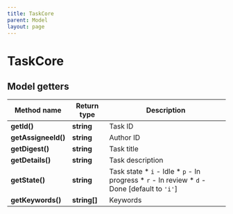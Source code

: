 ```yaml
---
title: TaskCore
parent: Model
layout: page
---
```


# TaskCore

## Model getters

Method name | Return type | Description
------------ | ------------- | -------------
**getId()** | **string** | Task ID
**getAssigneeId()** | **string** | Author ID
**getDigest()** | **string** | Task title
**getDetails()** | **string** | Task description
**getState()** | **string** | Task state    * `i` - Idle   * `p` - In progress   * `r` - In review   * `d` - Done [default to `'i'`]
**getKeywords()** | **string[]** | Keywords

